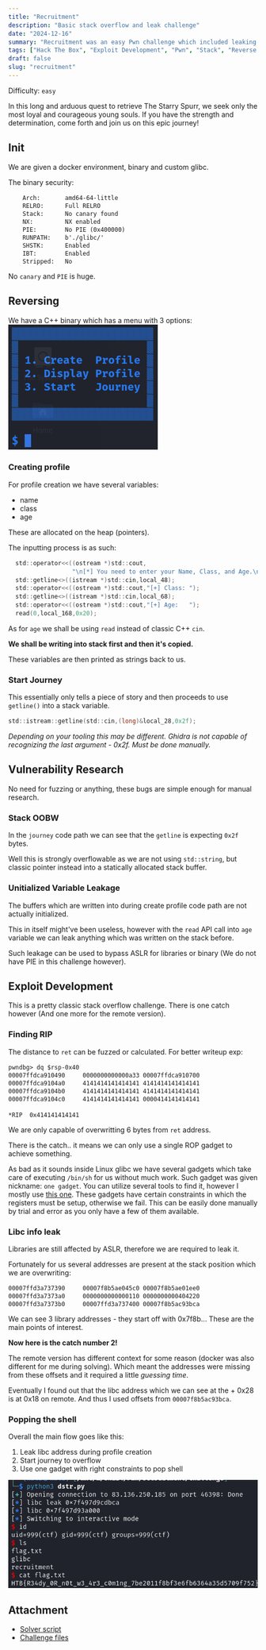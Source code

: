 ```yaml
---
title: "Recruitment"
description: "Basic stack overflow and leak challenge"
date: "2024-12-16"
summary: "Recruitment was an easy Pwn challenge which included leaking from uninitialized variable and overflowing on the stack. As for RCE there was only 6 bytes of overflow on the return address, which essentially meant I had to resort to `one gadget` ROP."
tags: ["Hack The Box", "Exploit Development", "Pwn", "Stack", "Reverse Engineering", "Userland", "Overflow", "One Gadget", "University CTF 2024"]
draft: false
slug: "recruitment"
---
```


Difficulty: `easy`

In this long and arduous quest to retrieve The Starry Spurr, we seek only the most loyal and courageous young souls. If you have the strength and determination, come forth and join us on this epic journey!

## Init

We are given a docker environment, binary and custom glibc.

The binary security:
```
    Arch:       amd64-64-little
    RELRO:      Full RELRO
    Stack:      No canary found
    NX:         NX enabled
    PIE:        No PIE (0x400000)
    RUNPATH:    b'./glibc/'
    SHSTK:      Enabled
    IBT:        Enabled
    Stripped:   No
```

No `canary` and `PIE` is huge.

## Reversing

We have a C++ binary which has a menu with 3 options:
![Menu output showcase](rev_menu_output.png)

### Creating profile

For profile creation we have several variables:
- name
- class
- age

These are allocated on the heap (pointers).

The inputting process is as such:
```c
  std::operator<<((ostream *)std::cout,
                  "\n[*] You need to enter your Name, Class, and Age.\n\n[+] Name:  ");
  std::getline<>((istream *)std::cin,local_48);
  std::operator<<((ostream *)std::cout,"[+] Class: ");
  std::getline<>((istream *)std::cin,local_68);
  std::operator<<((ostream *)std::cout,"[+] Age:   ");
  read(0,local_168,0x20);
```

As for `age` we shall be using `read` instead of classic C++ `cin`.

**We shall be writing into stack first and then it's copied.**

These variables are then printed as strings back to us.

### Start Journey

This essentially only tells a piece of story and then proceeds to use `getline()` into a stack variable.

```c
std::istream::getline(std::cin,(long)&local_28,0x2f);
```

*Depending on your tooling this may be different. Ghidra is not capable of recognizing the last argument - 0x2f. Must be done manually.*

## Vulnerability Research

No need for fuzzing or anything, these bugs are simple enough for manual research.

### Stack OOBW

In the `journey` code path we can see that the `getline` is expecting `0x2f` bytes.

Well this is strongly overflowable as we are not using `std::string`, but classic pointer instead into a statically allocated stack buffer.

### Unitialized Variable Leakage

The buffers which are written into during create profile code path are not actually initialized.

This in itself might've been useless, however with the `read` API call into `age` variable we can leak anything which was written on the stack before.

Such leakage can be used to bypass ASLR for libraries or binary (We do not have PIE in this challenge however).

## Exploit Development

This is a pretty classic stack overflow challenge. There is one catch however (And one more for the remote version).

### Finding RIP

The distance to `ret` can be fuzzed or calculated. For better writeup exp:
```
pwndbg> dq $rsp-0x40
00007ffdca910490     0000000000000a33 00007ffdca910700
00007ffdca9104a0     4141414141414141 4141414141414141
00007ffdca9104b0     4141414141414141 4141414141414141
00007ffdca9104c0     4141414141414141 0000414141414141

*RIP  0x414141414141

```

We are only capable of overwritting 6 bytes from `ret` address.

There is the catch.. it means we can only use a single ROP gadget to achieve something.

As bad as it sounds inside Linux glibc we have several gadgets which take care of executing `/bin/sh` for us without much work. Such gadget was given nickname: `one gadget`. You can utilize several tools to find it, however I mostly use [this one](https://github.com/david942j/one_gadget).
These gadgets have certain constraints in which the registers must be setup, otherwise we fail. This can be easily done manually by trial and error as you only have a few of them available.

### Libc info leak

Libraries are still affected by ASLR, therefore we are required to leak it.

Fortunately for us several addresses are present at the stack position which we are overwriting:
```
00007ffd3a737390     00007f8b5ae045c0 00007f8b5ae01ee0
00007ffd3a7373a0     0000000000000110 0000000000404220
00007ffd3a7373b0     00007ffd3a737400 00007f8b5ac93bca
```

We can see 3 library addresses - they start off with 0x7f8b...
These are the main points of interest.

**Now here is the catch number 2!**

The remote version has different context for some reason (docker was also different for me during solving).
Which meant the addresses were missing from these offsets and it required a little *guessing time*.

Eventually I found out that the libc address which we can see at the + 0x28 is at 0x18 on remote.
And thus I used offsets from `00007f8b5ac93bca`.

### Popping the shell

Overall the main flow goes like this:
1. Leak libc address during profile creation
2. Start journey to overflow
3. Use one gadget with right constraints to pop shell

![Shell popped with flag](shell.png)



## Attachment

- [Solver script](dstr.py)
- [Challenge files](pwn_recruitment.zip)

